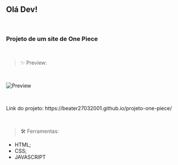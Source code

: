 ## Olá Dev!
<br>

### Projeto de um site de One Piece

<br>

> ✨ Preview:

<br>

![Preview](https://github.com/beater27032001/projeto-one-piece/assets/83441521/da1190b9-70f5-46cc-8dc8-efebc25ee61b)

<br>

<p>Link do projeto: https://beater27032001.github.io/projeto-one-piece/</p>

<br>

> 🛠️ Ferramentas:

- HTML;
- CSS;
- JAVASCRIPT
